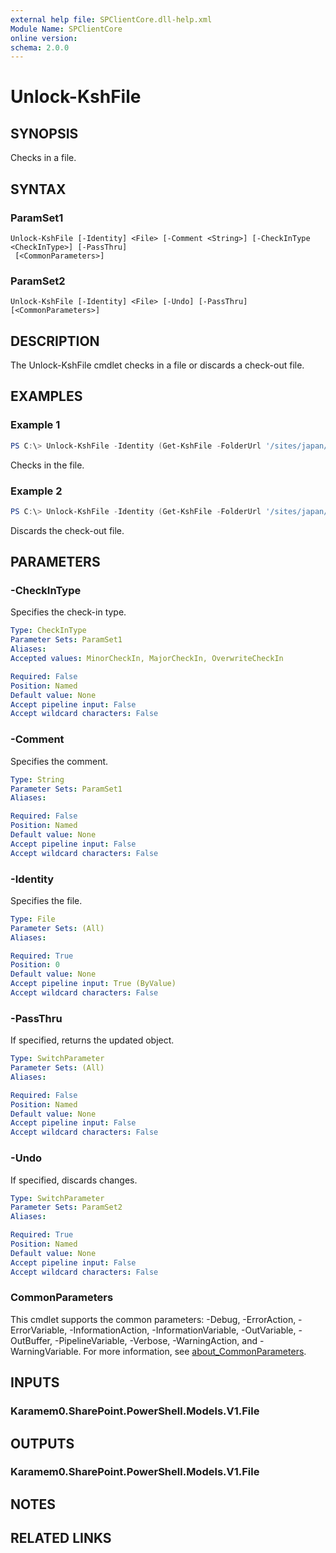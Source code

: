 ```yaml
---
external help file: SPClientCore.dll-help.xml
Module Name: SPClientCore
online version:
schema: 2.0.0
---
```


# Unlock-KshFile

## SYNOPSIS
Checks in a file.

## SYNTAX

### ParamSet1
```
Unlock-KshFile [-Identity] <File> [-Comment <String>] [-CheckInType <CheckInType>] [-PassThru]
 [<CommonParameters>]
```

### ParamSet2
```
Unlock-KshFile [-Identity] <File> [-Undo] [-PassThru] [<CommonParameters>]
```

## DESCRIPTION
The Unlock-KshFile cmdlet checks in a file or discards a check-out file.

## EXAMPLES

### Example 1
```powershell
PS C:\> Unlock-KshFile -Identity (Get-KshFile -FolderUrl '/sites/japan/hr/Shared%20Documents/README.txt') -Comment 'Changed e-mail address'
```

Checks in the file.

### Example 2
```powershell
PS C:\> Unlock-KshFile -Identity (Get-KshFile -FolderUrl '/sites/japan/hr/Shared%20Documents/README.txt') -Undo
```

Discards the check-out file.

## PARAMETERS

### -CheckInType
Specifies the check-in type.

```yaml
Type: CheckInType
Parameter Sets: ParamSet1
Aliases:
Accepted values: MinorCheckIn, MajorCheckIn, OverwriteCheckIn

Required: False
Position: Named
Default value: None
Accept pipeline input: False
Accept wildcard characters: False
```

### -Comment
Specifies the comment.

```yaml
Type: String
Parameter Sets: ParamSet1
Aliases:

Required: False
Position: Named
Default value: None
Accept pipeline input: False
Accept wildcard characters: False
```

### -Identity
Specifies the file.

```yaml
Type: File
Parameter Sets: (All)
Aliases:

Required: True
Position: 0
Default value: None
Accept pipeline input: True (ByValue)
Accept wildcard characters: False
```

### -PassThru
If specified, returns the updated object.

```yaml
Type: SwitchParameter
Parameter Sets: (All)
Aliases:

Required: False
Position: Named
Default value: None
Accept pipeline input: False
Accept wildcard characters: False
```

### -Undo
If specified, discards changes.

```yaml
Type: SwitchParameter
Parameter Sets: ParamSet2
Aliases:

Required: True
Position: Named
Default value: None
Accept pipeline input: False
Accept wildcard characters: False
```

### CommonParameters
This cmdlet supports the common parameters: -Debug, -ErrorAction, -ErrorVariable, -InformationAction, -InformationVariable, -OutVariable, -OutBuffer, -PipelineVariable, -Verbose, -WarningAction, and -WarningVariable. For more information, see [about_CommonParameters](http://go.microsoft.com/fwlink/?LinkID=113216).

## INPUTS

### Karamem0.SharePoint.PowerShell.Models.V1.File

## OUTPUTS

### Karamem0.SharePoint.PowerShell.Models.V1.File

## NOTES

## RELATED LINKS
